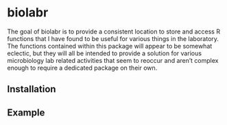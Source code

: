 
<!-- README.md is generated from README.Rmd. Please edit that file -->

# biolabr

<!-- badges: start -->

<!-- badges: end -->

The goal of biolabr is to provide a consistent location to store and
access R functions that I have found to be useful for various things in
the laboratory. The functions contained within this package will appear
to be somewhat eclectic, but they will all be intended to provide a
solution for various microbiology lab related activities that seem to
reoccur and aren’t complex enough to require a dedicated package on
their own.

## Installation

## Example
